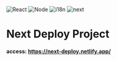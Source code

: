 ![React](https://lh3.googleusercontent.com/g7p10RSxdGTTzvezZMgGyfNIH2eh7JLQqHPTB-gsRehX26eD9JICKKNISWQFzMEwoBro3vt2u_w=w128-h128-e365)
![Node](https://ih1.redbubble.net/image.109336634.1604/flat,128x128,075,t-pad,128x128,f8f8f8.u1.jpg)
![i18n](https://www.electronjs.org/app-img/i18n-manager/i18n-manager-icon-128.png)
![next](https://foxundermoon.gallerycdn.vsassets.io/extensions/foxundermoon/next-js/0.0.2/1507561739278/Microsoft.VisualStudio.Services.Icons.Default)
# Next Deploy Project

#### access: https://next-deploy.netlify.app/
